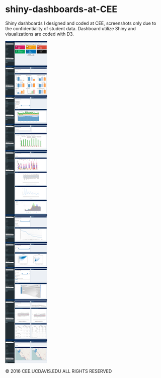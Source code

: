 # shiny-dashboards-at-CEE
Shiny dashboards I designed and coded at CEE, screenshots only due to the confidentiality of student data. Dashboard utilize Shiny and visualizations are coded with D3. 

![ex](DDD.png)

© 2016 CEE.UCDAVIS.EDU ALL RIGHTS RESERVED

